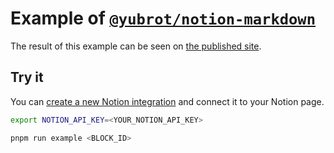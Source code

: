 # Example of [`@yubrot/notion-markdown`](https://github.com/yubrot/notion-ext/tree/main/notion-markdown)

The result of this example can be seen on [the published site](https://plum-throne-667.notion.site/yubrot-notion-markdown-example-1eab53d5317a80c3a6f0fa797fca0c9a).

## Try it

You can [create a new Notion integration](https://developers.notion.com/docs/create-a-notion-integration) and connect it to your Notion page.

```bash
export NOTION_API_KEY=<YOUR_NOTION_API_KEY>

pnpm run example <BLOCK_ID>
```
